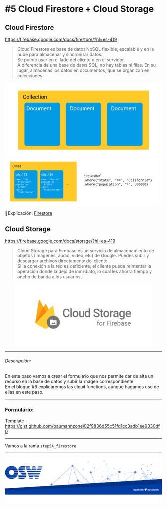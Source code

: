 # #5 Cloud Firestore + Cloud Storage

## Cloud Firestore
https://firebase.google.com/docs/firestore/?hl=es-419

> Cloud Firestore es base de datos NoSQL flexible, escalable y en la nube para almacenar y sincronizar datos.  
Se puede usar en el lado del cliente o en el servidor.  
A diferencia de una base de datos SQL, no hay tablas ni filas. En su lugar, almacenas los datos en documentos, que se organizan en colecciones.

![firestore1](./assets/img/firestore1.png)
<br>
![firestore2](./assets/img/firestore2.png)

🔗Explicación: [Firestore](https://firebase.google.com/docs/firestore/data-model?hl=es-419)

## Cloud Storage
https://firebase.google.com/docs/storage/?hl=es-419

> Cloud Storage para Firebase es un servicio de almacenamiento de objetos (imágenes, audio, video, etc) de Google. 
Puedes subir y descargar archivos directamente del cliente.  
Si la conexión a la red es deficiente, el cliente puede reintentar la operación donde la dejó de inmediato, lo cual les ahorra tiempo y ancho de banda a los usuarios.

<p align="center">
  <img src="./assets/img/cloud_storage.png" height="200" />
</p>

---

###### Descripción: 
En este paso vamos a crear el formulario que nos permite dar de alta un recurso en la base de datos y subir la imagen correspondiente.  
En el bloque #6 explicaremos las cloud functions, aunque hagamos uso de ellas en este paso.  

--- 
### Formulario: 

Template - https://gist.github.com/baumannzone/02f9836d55c51fd1cc3adb1ee9330df0

---
Vamos a la rama `step5A_firestore`

---
![footer](./assets/img/footer.png)
